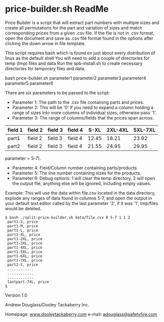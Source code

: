 # price-builder.sh ReadMe

Price Builder is a script that will extract part numbers with multiple sizes and create all permutations for the part and variation of sizes and match corresponding prices from a given .csv file. If the file is not in .csv format, open the document and save as .csv file format found in the options after clicking the down arrow in file template.

This script requires bash which is found on just about every distribution of linux as the default shell
You will need to add a couple of directories for temp (tmp) files and data
Run the spb-install.sh to create necessary directories for temporary files and data.

bash price-builder.sh parameter1 parameter2 parameter3 parameter4 parameter5 parameter6

There are six parameters to be passed to the script:
* Parameter 1: The path to the .csv file containing parts and prices.
* Parameter 2: This will be '0' if you need to expand a column holding a range of sizes into more columns of individual sizes, otherwise pass '1'.
* Parameter 3: The range of columns/fields that the prices span across.

| field 1 | field 2 | field 3 | field 4 | S-XL  | 2XL-4XL | 5XL-7XL |
|---------|---------|---------|---------|-------|---------|---------|
| part1   | field 2 | field 3 | field 4 | 12.45 | 18.21   | 23.92   |
| part2   | field 2 | field 3 | field 4 | 21.55 | 24.95   | 29.95   | 

parameter = 5-7).
* Parameter 4: Field/Column number containing parts/products.
* Parameter 5: The line number containing sizes for the products.
* Parameter 6: Debug options: 1 will clear the temp directory, 2 will open the output file, anything else will be ignored, including empty values.

Example:
This will use the data within file.csv located in the data directory, explode any ranges of data found in columns 5-7, and open the output in your default text editor called by the last parameter '2', if it was '1', tmp/files would be deleted.
```
$ bash ./split-price-builder.sh data/file.csv 0 5-7 1 1 2
 part1-S, price
 part1-M, price
 part1-L, price
 part1-XL, price
 part1-2XL, price
 part1-3XL, price
 part1-4XL, price
 part1-5XL, price
 part1-6XL, price
 part1-7XL, price
 part2-S, price
 ............
 ............
 ............
 lastpart-7XL, price
$
```
Version 1.0

Andrew Douglass/Dooley Tackaberry Inc.

Homepage: www.dooleytackaberry.com
e-mail: adouglass@safetyfire.com